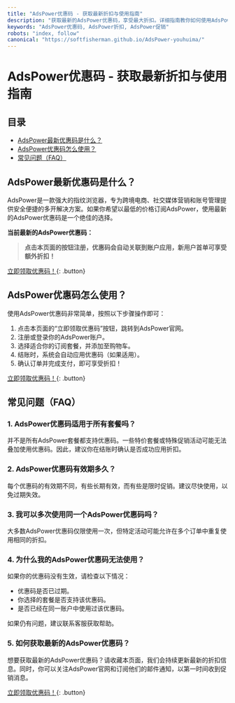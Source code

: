```yaml
---
title: "AdsPower优惠码 - 获取最新折扣与使用指南"
description: "获取最新的AdsPower优惠码，享受最大折扣。详细指南教你如何使用AdsPower优惠码，助你节省更多！"
keywords: "AdsPower优惠码, AdsPower折扣, AdsPower促销"
robots: "index, follow"
canonical: "https://softfisherman.github.io/AdsPower-youhuima/"
---
```


<!-- Google Analytics 代码预留位置 -->
<!-- Google tag (gtag.js) -->
<script async src="https://www.googletagmanager.com/gtag/js?id=G-XXXXXXX"></script>
<script>
  window.dataLayer = window.dataLayer || [];
  function gtag(){dataLayer.push(arguments);}
  gtag('js', new Date());
  gtag('config', 'G-XXXXXXX');
</script>

# AdsPower优惠码 - 获取最新折扣与使用指南

## 目录

- [AdsPower最新优惠码是什么？](#adspower最新优惠码是什么)
- [AdsPower优惠码怎么使用？](#adspower优惠码怎么使用)
- [常见问题（FAQ）](#常见问题faq)

## AdsPower最新优惠码是什么？

AdsPower是一款强大的指纹浏览器，专为跨境电商、社交媒体营销和账号管理提供安全便捷的多开解决方案。如果你希望以最低的价格订阅AdsPower，使用最新的AdsPower优惠码是一个绝佳的选择。

**当前最新的AdsPower优惠码：**

> **点击本页面的按钮注册，优惠码会自动关联到账户应用，新用户首单可享受额外折扣！**

[立即领取优惠码！](https://share.adspower.net/4rmZY2v6HH6rXG5){: .button}

## AdsPower优惠码怎么使用？

使用AdsPower优惠码非常简单，按照以下步骤操作即可：

1. 点击本页面的“立即领取优惠码”按钮，跳转到AdsPower官网。
2. 注册或登录你的AdsPower账户。
3. 选择适合你的订阅套餐，并添加至购物车。
4. 结账时，系统会自动应用优惠码（如果适用）。
5. 确认订单并完成支付，即可享受折扣！

[立即领取优惠码！](https://share.adspower.net/4rmZY2v6HH6rXG5){: .button}

## 常见问题（FAQ）

### 1. AdsPower优惠码适用于所有套餐吗？

并不是所有AdsPower套餐都支持优惠码。一些特价套餐或特殊促销活动可能无法叠加使用优惠码。因此，建议你在结账时确认是否成功应用折扣。

### 2. AdsPower优惠码有效期多久？

每个优惠码的有效期不同，有些长期有效，而有些是限时促销。建议尽快使用，以免过期失效。

### 3. 我可以多次使用同一个AdsPower优惠码吗？

大多数AdsPower优惠码仅限使用一次，但特定活动可能允许在多个订单中重复使用相同的折扣。

### 4. 为什么我的AdsPower优惠码无法使用？

如果你的优惠码没有生效，请检查以下情况：

- 优惠码是否已过期。
- 你选择的套餐是否支持该优惠码。
- 是否已经在同一账户中使用过该优惠码。

如果仍有问题，建议联系客服获取帮助。

### 5. 如何获取最新的AdsPower优惠码？

想要获取最新的AdsPower优惠码？请收藏本页面，我们会持续更新最新的折扣信息。同时，你可以关注AdsPower官网和订阅他们的邮件通知，以第一时间收到促销消息。

[立即领取优惠码！](https://share.adspower.net/4rmZY2v6HH6rXG5){: .button}
